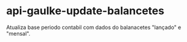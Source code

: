 # api-gaulke-update-balancetes
Atualiza base periodo contabil com dados do balanacetes "lançado" e "mensal".
